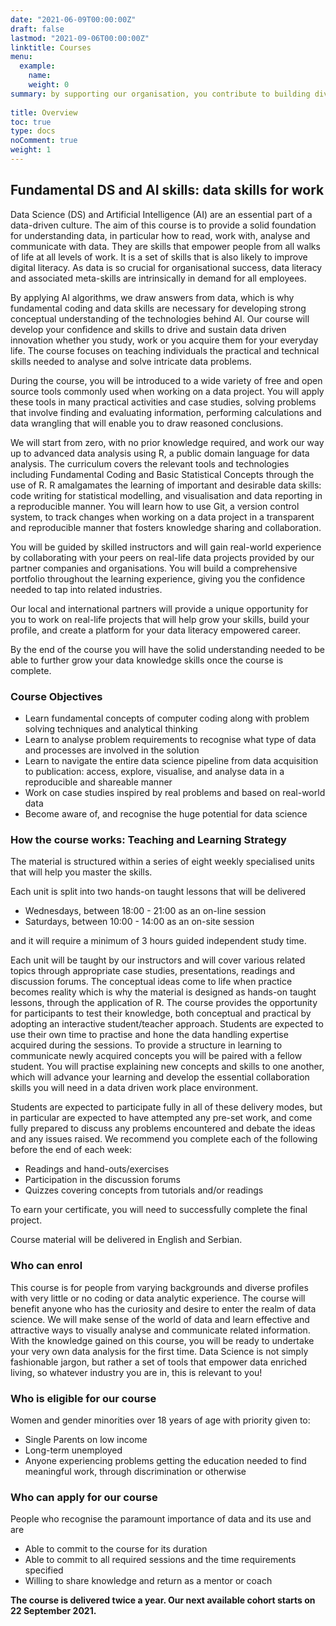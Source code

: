 ```yaml
---
date: "2021-06-09T00:00:00Z"
draft: false
lastmod: "2021-09-06T00:00:00Z"
linktitle: Courses
menu:
  example:
    name: 
    weight: 0
summary: by supporting our organisation, you contribute to building diversity and inclusion in data driven working environment ecosystem. Companies participating in this program benefit by gaining access to a diverse talent pool and data science consulting services.
 
title: Overview
toc: true
type: docs
noComment: true
weight: 1
---
```


## Fundamental DS and AI skills: data skills for work

Data Science (DS) and Artificial Intelligence (AI) are an essential part of a data-driven culture. The aim of this course is to provide a solid foundation for understanding data, in particular how to read, work with, analyse and communicate with data. They are skills that empower people from all walks of life at all levels of work. It is a set of skills that is also likely to improve digital literacy. As data is so crucial for organisational success, data literacy and associated meta-skills are intrinsically in demand for all employees. 

By applying AI algorithms, we draw answers from data, which is why fundamental coding and data skills are necessary for developing strong conceptual understanding of the technologies behind AI. Our course will develop your confidence and skills to drive and sustain data driven innovation whether you study, work or you acquire them for your everyday life. The course focuses on teaching individuals the practical and technical skills needed to analyse and solve intricate data problems.

During the course, you will be introduced to a wide variety of free and open source tools commonly used when working on a data project. You will apply these tools in many practical activities and case studies, solving problems that involve finding and evaluating information, performing calculations and data wrangling that will enable you to draw reasoned conclusions.

We will start from zero, with no prior knowledge required, and work our way up to advanced data analysis using R, a public domain language for data analysis. The curriculum covers the relevant tools and technologies including Fundamental Coding and Basic Statistical Concepts through the use of R. R amalgamates the learning of important and desirable data skills: code writing for statistical modelling, and visualisation and data reporting in a reproducible manner. You will learn how to use Git, a version control system, to track changes when working on a data project in a transparent and reproducible manner that fosters knowledge sharing and collaboration.  

You will be guided by skilled instructors and will gain real-world experience by collaborating with your peers on real-life data projects provided by our partner companies and organisations. You will build a comprehensive portfolio throughout the learning experience, giving you the confidence needed to tap into related industries.

Our local and international partners will provide a unique opportunity for you to work on real-life projects that will help grow your skills, build your profile, and create a platform for your data literacy empowered career.

By the end of the course you will have the solid understanding needed to be able to further grow your data knowledge skills once the course is complete.

### Course Objectives

*	Learn fundamental concepts of computer coding along with problem solving techniques and analytical thinking
*	Learn to analyse problem requirements to recognise what type of data and processes are involved in the solution
*	Learn to navigate the entire data science pipeline from data acquisition to publication: access, explore, visualise, and analyse data in a reproducible and shareable manner
*	Work on case studies inspired by real problems and based on real-world data
*	Become aware of, and recognise the huge potential for data science


### How the course works: Teaching and Learning Strategy

The material is structured within a series of eight weekly specialised units that will help you master the skills. 

Each unit is split into two hands-on taught lessons that will be delivered 

*	Wednesdays, between 18:00 - 21:00 as an on-line session
*	Saturdays, between 10:00 - 14:00 as an on-site session

and it will require a minimum of 3 hours guided independent study time. 


Each unit will be taught by our instructors and will cover various related topics through appropriate case studies, presentations, readings and discussion forums. The conceptual ideas come to life when practice becomes reality which is why the material is designed as hands-on taught lessons, through the application of R. The course provides the opportunity for participants to test their knowledge, both conceptual and practical by adopting an interactive student/teacher approach. Students are expected to use their own time to practise and hone the data handling expertise acquired during the sessions.
To provide a structure in learning to communicate newly acquired concepts you will be paired with a fellow student. You will practise explaining new concepts and skills to one another, which will advance your learning and develop the essential collaboration skills you will need in a data driven work place environment.

Students are expected to participate fully in all of these delivery modes, but in particular are expected to have attempted any pre-set work, and come fully prepared to discuss any problems encountered and debate the ideas and any issues raised. We recommend you complete each of the following before the end of each week:

*	Readings and hand-outs/exercises
*	Participation in the discussion forums
*	Quizzes covering concepts from tutorials and/or readings

To earn your certificate, you will need to successfully complete the final project.

Course material will be delivered in English and Serbian.

### Who can enrol

This course is for people from varying backgrounds and diverse profiles with very little or no coding or data analytic experience. The course will benefit anyone who has the curiosity and desire to enter the realm of data science. We will make sense of the world of data and learn effective and attractive ways to visually analyse and communicate related information. With the knowledge gained on this course, you will be ready to undertake your very own data analysis for the first time.
Data Science is not simply fashionable jargon, but rather a set of tools that empower data enriched 
living, so whatever industry you are in, this is relevant to you!

### Who is eligible for our course

Women and gender minorities over 18 years of age with priority given to:

*	Single Parents on low income
*	Long-term unemployed
*	Anyone experiencing problems getting the education needed to find meaningful work, through discrimination or otherwise

### Who can apply for our course

People who recognise the paramount importance of data and its use and are
+	Able to commit to the course for its duration
+	Able to commit to all required sessions and the time requirements specified
+	Willing to share knowledge and return as a mentor or coach

**The course is delivered twice a year. Our next available cohort starts on 22 September 2021.**
